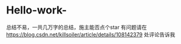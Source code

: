 # Hello-work-
总结不易，一共几万字的总结，施主能否点个star
有问题请在
https://blog.csdn.net/killsoiler/article/details/108142379
处评论告诉我
